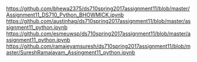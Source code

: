 https://github.com/bhewa2375/ds710spring2017assignment11/blob/master/Assignment11_DS710_Python_BHOWMICK.ipynb  
https://github.com/austinhag/ds710spring2017assignment11/blob/master/assignment11_python.ipynb  
https://github.com/esmeuwsp/ds710spring2017assignment11/blob/master/assignment11_python.ipynb  
https://github.com/ramajeyamsuresh/ds710spring2017assignment11/blob/master/SureshRamajayam_Assingment11_python.ipynb  

